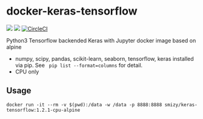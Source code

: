 # docker-keras-tensorflow
[![](https://images.microbadger.com/badges/image/smizy/keras-tensorflow.svg)](https://microbadger.com/images/smizy/keras-tensorflow "Get your own image badge on microbadger.com") 
[![](https://images.microbadger.com/badges/version/smizy/keras-tensorflow.svg)](https://microbadger.com/images/smizy/keras-tensorflow "Get your own version badge on microbadger.com")
[![CircleCI](https://circleci.com/gh/smizy/docker-keras-tensorflow.svg?style=svg&circle-token=3d06a409dacb17ef9c99bb4597492887ec9b2050)](https://circleci.com/gh/smizy/docker-keras-tensorflow)

Python3 Tensorflow backended Keras with Jupyter docker image based on alpine 

* numpy, scipy, pandas, scikit-learn, seaborn, tensorflow, keras installed via pip. See ` pip list --format=columns` for detail.
* CPU only

## Usage
```
docker run -it --rm -v $(pwd):/data -w /data -p 8888:8888 smizy/keras-tensorflow:1.2.1-cpu-alpine
```